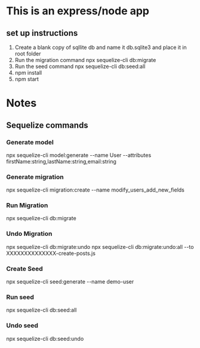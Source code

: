 # This is an express/node app

## set up instructions

1) Create a blank copy of sqllite db and name it db.sqlite3 and place it in root folder
2) Run the migration command npx sequelize-cli db:migrate
3) Run the seed command npx sequelize-cli db:seed:all
4) npm install
5) npm start


# Notes
## Sequelize commands

### Generate model
npx sequelize-cli model:generate --name User --attributes firstName:string,lastName:string,email:string

### Generate migration
npx sequelize-cli migration:create --name modify_users_add_new_fields

### Run Migration
npx sequelize-cli db:migrate

### Undo Migration
npx sequelize-cli db:migrate:undo
npx sequelize-cli db:migrate:undo:all --to XXXXXXXXXXXXXX-create-posts.js

### Create Seed
npx sequelize-cli seed:generate --name demo-user

### Run seed
npx sequelize-cli db:seed:all

### Undo seed
npx sequelize-cli db:seed:undo